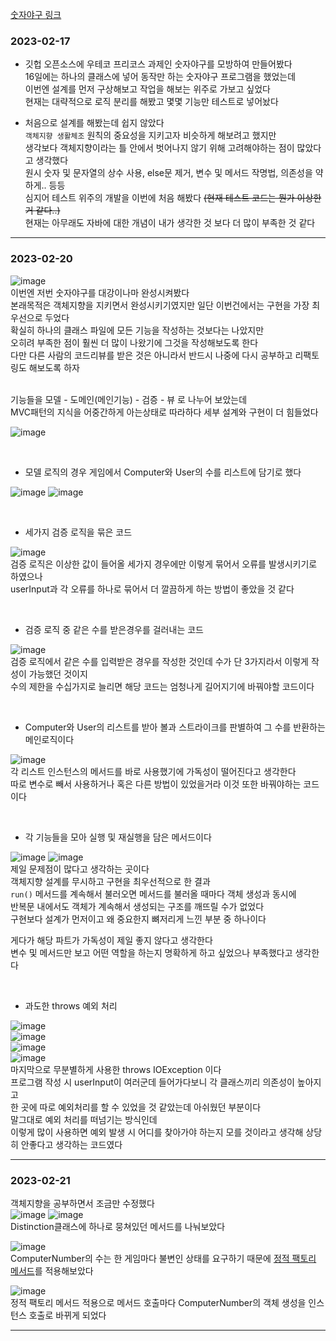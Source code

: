 [숫자야구 링크](https://github.com/Naellu/baseballgame-ref)<br>


### 2023-02-17  

- 깃헙 오픈소스에 우테코 프리코스 과제인 숫자야구를 모방하여 만들어봤다<br>
16일에는 하나의 클래스에 넣어 동작만 하는 숫자야구 프로그램을 했었는데  
이번엔 설계를 먼저 구상해보고 작업을 해보는 위주로 가보고 싶었다  
현재는 대략적으로 로직 분리를 해봤고 몇몇 기능만 테스트로 넣어놨다  


- 처음으로 설계를 해봤는데 쉽지 않았다  
`객체지향 생활체조` 원칙의 중요성을 지키고자 비슷하게 해보려고 했지만  
생각보다 객체지향이라는 틀 안에서 벗어나지 않기 위해 고려해야하는 점이 많았다고 생각했다  
원시 숫자 및 문자열의 상수 사용, else문 제거, 변수 및 메서드 작명법, 의존성을 약하게.. 등등  
심지어 테스트 위주의 개발을 이번에 처음 해봤다 ~~(현재 테스트 코드는 뭔가 이상한거 같다..)~~  
현재는 아무래도 자바에 대한 개념이 내가 생각한 것 보다 더 많이 부족한 것 같다

<hr>

### 2023-02-20

![image](https://user-images.githubusercontent.com/119831581/220084887-43c4ebf2-aebf-4e90-9dbe-aa27cd14be24.png)<br> 
이번엔 저번 숫자야구를 대강이나마 완성시켜봤다  
본래목적은 객체지향을 지키면서 완성시키기였지만 일단 이번건에서는 구현을 가장 최우선으로 두었다  
확실히 하나의 클래스 파일에 모든 기능을 작성하는 것보다는 나았지만  
오히려 부족한 점이 훨씬 더 많이 나왔기에 그것을 작성해보도록 한다  
다만 다른 사람의 코드리뷰를 받은 것은 아니라서 반드시 나중에 다시 공부하고 리팩토링도 해보도록 하자  
<br>

기능들을 모델 - 도메인(메인기능) - 검증 - 뷰 로 나누어 보았는데  
MVC패턴의 지식을 어중간하게 아는상태로 따라하다 세부 설계와 구현이 더 힘들었다  

![image](https://user-images.githubusercontent.com/119831581/220086660-731e86d1-20d8-4354-a33c-c79b47c2539a.png)<br> 

<br>

- 모델 로직의 경우 게임에서 Computer와 User의 수를 리스트에 담기로 했다  

![image](https://user-images.githubusercontent.com/119831581/220087487-d331db41-ed73-4e0a-8abd-94069c9cc805.png)
![image](https://user-images.githubusercontent.com/119831581/220087525-3f447c67-43ac-46f7-aa6b-b0fba1b46a6e.png)<br>

<br>

- 세가지 검증 로직을 묶은 코드

![image](https://user-images.githubusercontent.com/119831581/220088843-3e0ffa6e-1b8b-4f91-b64c-691e15b6407c.png)<br>
검증 로직은 이상한 값이 들어올 세가지 경우에만 이렇게 묶어서 오류를 발생시키기로 하였으나  
userInput과 각 오류를 하나로 묶어서 더 깔끔하게 하는 방법이 좋았을 것 같다  

<br>

- 검증 로직 중 같은 수를 받은경우를 걸러내는 코드

![image](https://user-images.githubusercontent.com/119831581/220090019-5e463a1e-4219-400d-b5a8-409e10bb8c01.png)<br>
검증 로직에서 같은 수를 입력받은 경우를 작성한 것인데 수가 단 3가지라서 이렇게 작성이 가능했던 것이지  
수의 제한을 수십가지로 늘리면 해당 코드는 엄청나게 길어지기에 바꿔야할 코드이다  

<br>

- Computer와 User의 리스트를 받아 볼과 스트라이크를 판별하여 그 수를 반환하는 메인로직이다  

![image](https://user-images.githubusercontent.com/119831581/220090565-e5ba8e93-5e9e-4597-ac0c-280867fe5cc7.png)<br>
각 리스트 인스턴스의 메서드를 바로 사용했기에 가독성이 떨어진다고 생각한다  
따로 변수로 빼서 사용하거나 혹은 다른 방법이 있었을거라 이것 또한 바꿔야하는 코드이다  

<br>

- 각 기능들을 모아 실행 및 재실행을 담은 메서드이다

![image](https://user-images.githubusercontent.com/119831581/220091265-7d6354b5-0279-43f4-a567-120941529aa8.png)
![image](https://user-images.githubusercontent.com/119831581/220091349-9c68c1bb-626e-49b6-8492-d17276da6706.png)<br>
제일 문제점이 많다고 생각하는 곳이다  
객체지향 설계를 무시하고 구현을 최우선적으로 한 결과  
`run()` 메서드를 계속해서 불러오면 메서드를 불러올 때마다 객체 생성과 동시에  
반복문 내에서도 객체가 계속해서 생성되는 구조를 깨뜨릴 수가 없었다  
구현보다 설계가 먼저이고 왜 중요한지 뼈저리게 느낀 부분 중 하나이다  

게다가 해당 파트가 가독성이 제일 좋지 않다고 생각한다  
변수 및 메서드만 보고 어떤 역할을 하는지 명확하게 하고 싶었으나 부족했다고 생각한다  

<br>

- 과도한 throws 예외 처리

![image](https://user-images.githubusercontent.com/119831581/220094268-4840121f-9130-40d5-bddc-d67456752173.png)<br>
![image](https://user-images.githubusercontent.com/119831581/220094397-14a74e8c-492b-4eba-8d5e-77152932cd33.png)<br>
![image](https://user-images.githubusercontent.com/119831581/220094430-bed8cec4-4b86-4a91-b9d5-abd3cc238aa9.png)<br>
![image](https://user-images.githubusercontent.com/119831581/220094610-bd7a7514-d1f1-4b4a-a6eb-06f3487e9b5c.png)<br>
마지막으로 무분별하게 사용한 throws IOException 이다  
프로그램 작성 시 userInput이 여러군데 들어가다보니 각 클래스끼리 의존성이 높아지고  
한 곳에 따로 예외처리를 할 수 있었을 것 같았는데 아쉬웠던 부분이다  
말그대로 예외 처리를 떠넘기는 방식인데  
이렇게 많이 사용하면 예외 발생 시 어디를 찾아가야 하는지 모를 것이라고 생각해 상당히 안좋다고 생각하는 코드였다  

<hr>

### 2023-02-21
객체지향을 공부하면서 조금만 수정했다  
![image](https://user-images.githubusercontent.com/119831581/220294451-d5bd9eeb-7a9b-4ea8-83e9-eccac864f24d.png)
![image](https://user-images.githubusercontent.com/119831581/220294497-21945718-7c5c-4312-b5be-06c3a212eb0e.png)<br>
Distinction클래스에 하나로 뭉쳐있던 메서드를 나눠보았다  


![image](https://user-images.githubusercontent.com/119831581/220294898-abd5288c-11ab-4238-b585-a32df0886470.png)<br>
ComputerNumber의 수는 한 게임마다 불변인 상태를 요구하기 때문에 [정적 팩토리 메서드](https://github.com/Naellu/TIL/blob/master/JAVA/OOP/Static-Factory-Method.md)를 적용해보았다  


![image](https://user-images.githubusercontent.com/119831581/220296042-79eb6242-cd86-4962-ae6e-4581fd8a5ce7.png)<br>
정적 팩토리 메서드 적용으로 메서드 호출마다 ComputerNumber의 객체 생성을 인스턴스 호출로 바뀌게 되었다


<hr>






